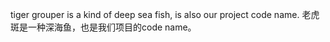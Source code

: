 tiger grouper is a kind of deep sea fish, is also our project code name.
老虎斑是一种深海鱼，也是我们项目的code name。

